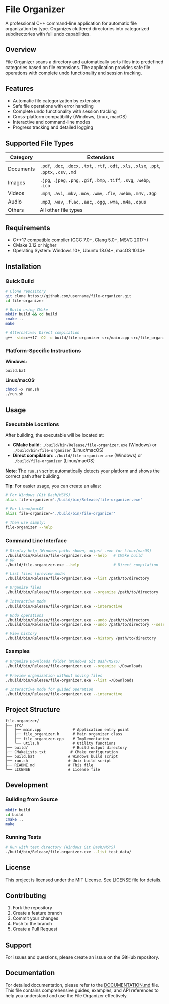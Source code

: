 # File Organizer

A professional C++ command-line application for automatic file organization by type. Organizes cluttered directories into categorized subdirectories with full undo capabilities.

## Overview

File Organizer scans a directory and automatically sorts files into predefined categories based on file extensions. The application provides safe file operations with complete undo functionality and session tracking.

## Features

- Automatic file categorization by extension
- Safe file operations with error handling
- Complete undo functionality with session tracking
- Cross-platform compatibility (Windows, Linux, macOS)
- Interactive and command-line modes
- Progress tracking and detailed logging

## Supported File Types

| Category  | Extensions                                                                                       |
| --------- | ------------------------------------------------------------------------------------------------ |
| Documents | `.pdf`, `.doc`, `.docx`, `.txt`, `.rtf`, `.odt`, `.xls`, `.xlsx`, `.ppt`, `.pptx`, `.csv`, `.md` |
| Images    | `.jpg`, `.jpeg`, `.png`, `.gif`, `.bmp`, `.tiff`, `.svg`, `.webp`, `.ico`                        |
| Videos    | `.mp4`, `.avi`, `.mkv`, `.mov`, `.wmv`, `.flv`, `.webm`, `.m4v`, `.3gp`                          |
| Audio     | `.mp3`, `.wav`, `.flac`, `.aac`, `.ogg`, `.wma`, `.m4a`, `.opus`                                 |
| Others    | All other file types                                                                             |

## Requirements

- C++17 compatible compiler (GCC 7.0+, Clang 5.0+, MSVC 2017+)
- CMake 3.12 or higher
- Operating System: Windows 10+, Ubuntu 18.04+, macOS 10.14+

## Installation

### Quick Build

```bash
# Clone repository
git clone https://github.com/username/file-organizer.git
cd file-organizer

# Build using CMake
mkdir build && cd build
cmake ..
make

# Alternative: Direct compilation
g++ -std=c++17 -O2 -o build/file-organizer src/main.cpp src/file_organizer.cpp
```

### Platform-Specific Instructions

**Windows:**

```cmd
build.bat
```

**Linux/macOS:**

```bash
chmod +x run.sh
./run.sh
```

## Usage

### Executable Locations

After building, the executable will be located at:

- **CMake build**: `./build/bin/Release/file-organizer.exe` (Windows) or `./build/bin/file-organizer` (Linux/macOS)
- **Direct compilation**: `./build/file-organizer.exe` (Windows) or `./build/file-organizer` (Linux/macOS)

**Note**: The `run.sh` script automatically detects your platform and shows the correct path after building.

**Tip**: For easier usage, you can create an alias:

```bash
# For Windows (Git Bash/MSYS)
alias file-organizer='./build/bin/Release/file-organizer.exe'

# For Linux/macOS
alias file-organizer='./build/bin/file-organizer'

# Then use simply:
file-organizer --help
```

### Command Line Interface

```bash
# Display help (Windows paths shown, adjust .exe for Linux/macOS)
./build/bin/Release/file-organizer.exe --help   # CMake build
# OR
./build/file-organizer.exe --help               # Direct compilation

# List files (preview mode)
./build/bin/Release/file-organizer.exe --list /path/to/directory

# Organize files
./build/bin/Release/file-organizer.exe --organize /path/to/directory

# Interactive mode
./build/bin/Release/file-organizer.exe --interactive

# Undo operations
./build/bin/Release/file-organizer.exe --undo /path/to/directory
./build/bin/Release/file-organizer.exe --undo /path/to/directory --session SESSION_ID

# View history
./build/bin/Release/file-organizer.exe --history /path/to/directory
```

### Examples

```bash
# Organize Downloads folder (Windows Git Bash/MSYS)
./build/bin/Release/file-organizer.exe --organize ~/Downloads

# Preview organization without moving files
./build/bin/Release/file-organizer.exe --list ~/Downloads

# Interactive mode for guided operation
./build/bin/Release/file-organizer.exe --interactive
```

## Project Structure

```
file-organizer/
├── src/
│   ├── main.cpp              # Application entry point
│   ├── file_organizer.h      # Main organizer class
│   ├── file_organizer.cpp    # Implementation
│   └── utils.h               # Utility functions
├── build/                    # Build output directory
├── CMakeLists.txt           # CMake configuration
├── build.bat               # Windows build script
├── run.sh                  # Unix build script
├── README.md               # This file
└── LICENSE                 # License file
```

## Development

### Building from Source

```bash
mkdir build
cd build
cmake ..
make
```

### Running Tests

```bash
# Run with test directory (Windows Git Bash/MSYS)
./build/bin/Release/file-organizer.exe --list test_data/
```

## License

This project is licensed under the MIT License. See LICENSE file for details.

## Contributing

1. Fork the repository
2. Create a feature branch
3. Commit your changes
4. Push to the branch
5. Create a Pull Request

## Support

For issues and questions, please create an issue on the GitHub repository.

<!-- reference the DOCUMENTATION.md file -->

## Documentation

For detailed documentation, please refer to the [DOCUMENTATION.md](DOCUMENTATION.md) file.
This file contains comprehensive guides, examples, and API references to help you understand and use the File Organizer effectively.
